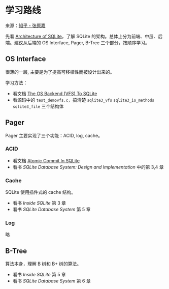 # 学习路线

来源：[知乎 - 张原嘉](https://www.zhihu.com/question/22819578/answer/62544197)

先看 [Architecture of SQLite](https://link.zhihu.com/?target=http%3A//www.sqlite.org/arch.html)，了解 SQLite 的架构。总体上分为前端、中层、后端。建议从后端的 OS Interface, Pager, B-Tree 三个部分，按顺序学习。

## OS Interface

很薄的一层, 主要是为了提高可移植性而被设计出来的。

学习方法：

+ 看文档 [The OS Backend (VFS) To SQLite](https://link.zhihu.com/?target=http%3A//www.sqlite.org/vfs.html)
+ 看源码中的 `test_demovfs.c`，搞清楚 `sqlite3_vfs` `sqlite3_io_methods` `sqlite3_file` 三个结构体

## Pager

Pager 主要实现了三个功能：ACID, log, cache。

### ACID

+ 看文档 [Atomic Commit In SQLite](https://link.zhihu.com/?target=http%3A//www.sqlite.org/atomiccommit.html)
+ 看书 _SQLite Database System: Design and Implementation_ 中的第 3,4 章

### Cache

SQLite 使用插件式的 cache 结构。

+ 看书 _Inside SQLite_ 第 3 章
+ 看书 _SQLite Database System_ 第 5 章

### Log

略

## B-Tree

算法本身，理解 B 树和 B+ 树的算法。

+ 看书 _Inside SQLite_ 第 5 章
+ 看书 _SQLite Database System_ 第 6 章
